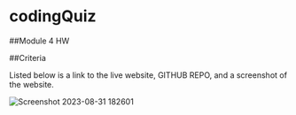 # codingQuiz
##Module 4 HW

##Criteria

Listed below is a link to the live website, GITHUB REPO, and a screenshot of the website.




![Screenshot 2023-08-31 182601](https://github.com/DallasThompson/codingQuiz/assets/142254679/6edb5add-d889-4758-877e-25cc5c564d1f)

